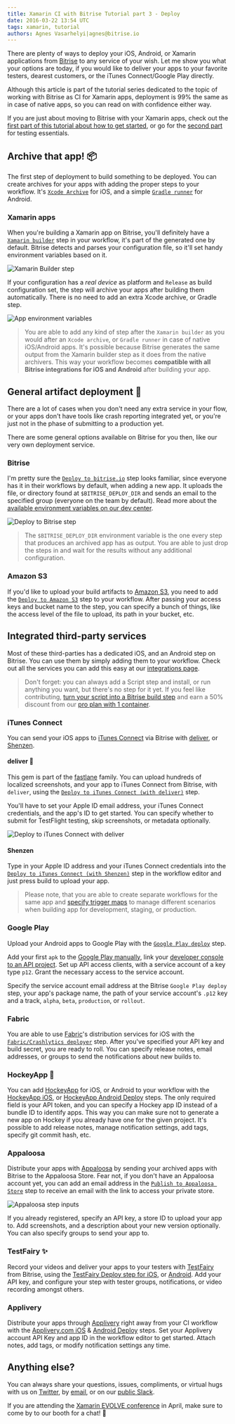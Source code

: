 ```yaml
---
title: Xamarin CI with Bitrise Tutorial part 3 - Deploy
date: 2016-03-22 13:54 UTC
tags: xamarin, tutorial
authors: Agnes Vasarhelyi|agnes@bitrise.io
---
```


There are plenty of ways to deploy your iOS, Android, or Xamarin applications from [Bitrise](https://bitrise.io) to any service of your wish. Let me show you what your options are today, if you would like to deliver your apps to your favorite testers, dearest customers, or the iTunes Connect/Google Play directly.

Although this article is part of the tutorial series dedicated to the topic of working with Bitrise as CI for Xamarin apps,  deployment is 99% the same as in case of native apps, so you can read on with confidence either way.

If you are just about moving to Bitrise with your Xamarin apps, check out the [first part of this tutorial about how to get started](http://blog.bitrise.io/2016/02/29/xamarin-ci-with-bitrise-tutorial-part-1-getting-started.html), or go for the [second part](http://blog.bitrise.io/2016/03/05/xamarin-ci-with-bitrise-tutorial-part-2-testing.html) for testing essentials.

## Archive that app! 📦

The first step of deployment to build something to be deployed. You can create archives for your apps with adding the proper steps to your workflow. It's [`Xcode Archive`](https://github.com/bitrise-io/steps-xcode-archive) for iOS, and a simple [`Gradle runner`](https://github.com/bitrise-io/steps-gradle-runner) for Android.

### Xamarin apps

When you're building a Xamarin app on Bitrise, you'll definitely have a [`Xamarin builder`](https://github.com/bitrise-steplib/steps-xamarin-builder) step in your workflow, it's part of the generated one by default. Bitrise detects and parses your configuration file, so it'll set handy environment variables based on it.

![Xamarin Builder step](xamarin_builder_editor.png)

If your configuration has a _real device_ as platform and `Release` as build configuration set, the step will archive your apps after building them automatically. There is no need to add an extra Xcode archive, or Gradle step.

![App environment variables](app_env_vars.png)

> You are able to add any kind of step after the `Xamarin builder` as you would after an `Xcode archive`, or `Gradle runner` in case of native iOS/Android apps. It's possible because Bitrise generates the same output from the Xamarin builder step as it does from the native archivers. This way your workflow becomes **compatible with all Bitrise integrations for iOS and Android** after building your app.

## General artifact deployment 🚀

There are a lot of cases when you don't need any extra service in your flow, or your apps don't have tools like crash reporting integrated yet, or you're just not in the phase of submitting to a production yet.

There are some general options available on Bitrise for you then, like our very own deployment service.

### Bitrise

I'm pretty sure the [`Deploy to bitrise.io`](https://github.com/bitrise-io/steps-deploy-to-bitrise-io) step looks familiar, since everyone has it in their workflows by default, when adding a new app. It uploads the file, or directory found at `$BITRISE_DEPLOY_DIR` and sends an email to the specified group (everyone on the team by default). Read more about the [available environment variables on our dev center](http://devcenter.bitrise.io/docs/available-environment-variables).

![Deploy to Bitrise step](deploy_to_bitrise_step.png)

> The `$BITRISE_DEPLOY_DIR` environment variable is the one every step that produces an archived app has as output. You are able to just drop the steps in and wait for the results without any additional configuration.

### Amazon S3

If you'd like to upload your build artifacts to [Amazon S3](https://aws.amazon.com/s3/), you need to add the [`Deploy to Amazon S3`](https://github.com/bitrise-io/steps-amazon-s3-deploy) step to your workflow. After passing your access keys and bucket name to the  step, you can specify a bunch of things, like the access level of the file to upload, its path in your bucket, etc.

## Integrated third-party services

Most of these third-parties has a dedicated iOS, and an Android step on Bitrise. You can use them by simply adding them to your workflow. Check out all the services you can add this easy at our [integrations page](https://www.bitrise.io/integrations).

> Don't forget: you can always add a Script step and install, or run anything you want, but there's no step for it yet. If you feel like contributing, [turn your script into a Bitrise build step](https://github.com/bitrise-io/bitrise-contrib/blob/master/README.md) and earn a 50% discount from our [pro plan with 1 container](https://www.bitrise.io/pricing).

### iTunes Connect

You can send your iOS apps to [iTunes Connect](https://itunesconnect.apple.com) via Bitrise with [deliver](https://github.com/fastlane/fastlane/tree/master/deliver), or [Shenzen](https://github.com/nomad/shenzhen).

#### deliver 🚚

This gem is part of the [fastlane](https://github.com/fastlane) family. You can upload hundreds of localized screenshots, and your app to iTunes Connect from Bitrise, with `deliver`, using the [`Deploy to iTunes Connect (with deliver)`](https://github.com/bitrise-io/steps-deploy-to-itunesconnect-deliver) step.

You'll have to set your Apple ID email address, your iTunes Connect credentials, and the app's ID to get started. You can specify whether to submit for TestFlight testing, skip screenshots, or metadata optionally.

![Deploy to iTunes Connect with deliver](deliver_step_edit.png)

#### Shenzen

Type in your Apple ID address and your iTunes Connect credentials into the [`Deploy to iTunes Connect (with Shenzen)`](https://github.com/bitrise-io/steps-deploy-to-itunesconnect-shenzhen) step in the workflow editor and just press build to upload your app.

> Please note, that you are able to create separate workflows for the same app and [specify trigger maps](http://devcenter.bitrise.io/docs/lesson-6-pull-the-trigger-on-the-workflow) to manage different scenarios when building app for development, staging, or production.

### Google Play

Upload your Android apps to Google Play with the [`Google Play deploy`](https://github.com/bitrise-steplib/steps-google-play-deploy) step.

Add your first `apk` to the [Google Play manually](https://play.google.com/apps/publish), link your [developer console to an API project](https://developers.google.com/android-publisher/getting_started). Set up API access clients, with a service account of a key type `p12`. Grant the necessary access to the service account.

Specify the service account email address at the Bitrise `Google Play deploy` step, your app's package name, the path of your service account's `.p12` key and a track, `alpha`, `beta`, `production`, or `rollout`.

### Fabric

You are able to use [Fabric](https://get.fabric.io/)'s distribution services for iOS with the [`Fabric/Crashlytics deployer`](https://github.com/bitrise-io/steps-fabric-crashlytics-beta-deploy) step. After you've specified your API key and build secret, you are ready to roll. You can specify release notes, email addresses, or groups to send the notifications about new builds to.

### HockeyApp 🏒

You can add [HockeyApp](http://hockeyapp.net/) for iOS, or Android to your workflow with the [HockeyApp iOS](https://github.com/bitrise-io/steps-hockeyapp-deploy), or [HockeyApp Android Deploy](https://github.com/bitrise-steplib/steps-hockeyapp-android-deploy) steps. The only required field is your API token, and you can specify a Hockey app ID instead of a bundle ID to identify apps. This way you can make sure not to generate a new app on Hockey if you already have one for the given project. It's possible to add release notes, manage notification settings, add tags, specify git commit hash, etc.

### Appaloosa

Distribute your apps with [Appaloosa](https://www.appaloosa-store.com/) by sending your archived apps with Bitrise to the Appaloosa Store. Fear not, if you don't have an Appaloosa account yet, you can add an email address in the [`Publish to Appaloosa Store`](https://github.com/appaloosa-store/bitrise_appalossa) step to receive an email with the link to access your private store.

![Appaloosa step inputs](appaloosa_step_inputs.png)

If you already registered, specify an API key, a store ID to upload your app to. Add screenshots, and a description about your new version optionally. You can also specify groups to send your app to.

### TestFairy ✨

Record your videos and deliver your apps to your testers with [TestFairy](https://testfairy.com/) from Bitrise, using the [TestFairy Deploy step for iOS](https://github.com/bitrise-io/steps-testfairy-deploy), or [Android](https://github.com/rudacs/bitrise-steps-testfairy-deploy-android). Add your API key, and configure your step with tester groups, notifications, or video recording amongst others.

### Applivery

Distribute your apps through [Applivery](http://www.applivery.com/) right away from your CI workflow with the [Applivery.com iOS](https://github.com/applivery/steps-applivery-ios-deploy) & [Android Deploy](https://github.com/applivery/steps-applivery-android-deploy) steps. Set your Applivery account API Key and app ID in the workflow editor to get started. Attach notes, add tags, or modify notification settings any time.

## Anything else?

You can always share your questions, issues, compliments, or virtual hugs with us on [Twitter](https://twitter.com/bitrise), by [email](mailto:letsconnect@bitrise.io), or on our [public Slack](chat.bitrise.io).

If you are attending the [Xamarin EVOLVE conference](https://evolve.xamarin.com/) in April, make sure to come by to our booth for a chat! 👋

